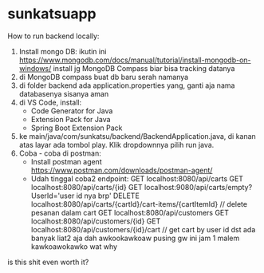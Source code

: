 # sunkatsuapp
 
How to run backend locally:

1. Install mongo DB:
   ikutin ini https://www.mongodb.com/docs/manual/tutorial/install-mongodb-on-windows/
   install jg MongoDB Compass biar bisa tracking datanya
3. di MongoDB compass buat db baru serah namanya
4. di folder backend ada application.properties yang, ganti aja nama databasenya sisanya aman
5. di VS Code, install:
   - Code Generator for Java
   - Extension Pack for Java
   - Spring Boot Extension Pack
6. ke main/java/com/sunkatsu/backend/BackendApplication.java, di kanan atas layar ada tombol play. Klik dropdownnya
   pilih run java.
7. Coba - coba di postman:
   - Install postman agent https://www.postman.com/downloads/postman-agent/
   - Udah tinggal coba2 endpoint:
     GET localhost:8080/api/carts
     GET localhost:8080/api/carts/{id}
     GET localhost:9080/api/carts/empty?UserId='user id nya brp'
     DELETE localhost:8080/api/carts/{cartId}/cart-items/{cartItemId} // delete pesanan dalam cart
     GET localhost:8080/api/customers
     GET localhost:8080/api/customers/{id}
     GET localhost:8080/api/customers/{id}/cart // get cart by user id
     dst ada banyak liat2 aja dah awkookawkoaw pusing gw ini jam 1 malem kawkoawokawko wat
     why














































































































































is this shit even worth it?
  
